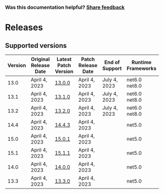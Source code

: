 
### Was this documentation helpful? [Share feedback](https://www.research.net/r/DGDQWXH?src=documentation%2Freleases)

# Releases

## Supported versions

| Version | Original Release Date | Latest Patch Version | Patch Release Date | End of Support | Runtime Frameworks |
| --- | --- | --- | --- | --- | --- |
| 13.0 | April 4, 2023 | [13.0.0](https://github.com/schmittjoseph/dotnet-monitor/releases/tag/v13.0.0) | April 4, 2023 | July 4, 2023 | net6.0<br/>net8.0 |
| 13.1 | April 4, 2023 | [13.1.0](https://github.com/schmittjoseph/dotnet-monitor/releases/tag/v13.1.0) | April 4, 2023 | July 4, 2023 | net6.0<br/>net8.0 |
| 13.2 | April 4, 2023 | [13.2.0](https://github.com/schmittjoseph/dotnet-monitor/releases/tag/v13.2.0) | April 4, 2023 | July 4, 2023 | net6.0<br/>net8.0 |
| 14.4 | April 4, 2023 | [14.4.3](https://github.com/schmittjoseph/dotnet-monitor/releases/tag/v14.4.3) | April 4, 2023 |  | net5.0 |
| 15.0 | April 4, 2023 | [15.0.1](https://github.com/schmittjoseph/dotnet-monitor/releases/tag/v15.0.1) | April 4, 2023 |  | net5.0 |
| 15.1 | April 4, 2023 | [15.1.1](https://github.com/schmittjoseph/dotnet-monitor/releases/tag/v15.1.1) | April 4, 2023 |  | net5.0 |
| 14.0 | April 4, 2023 | [14.0.0](https://github.com/schmittjoseph/dotnet-monitor/releases/tag/v14.0.0) | April 4, 2023 |  | net5.0 |
| 13.3 | April 4, 2023 | [13.3.0](https://github.com/schmittjoseph/dotnet-monitor/releases/tag/v13.3.0) | April 4, 2023 |  | net5.0 |


